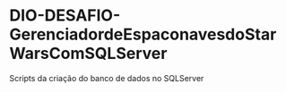 # DIO-DESAFIO-GerenciadordeEspaconavesdoStarWarsComSQLServer
Scripts da criação do banco de dados no SQLServer
